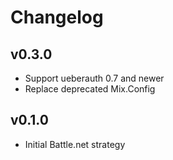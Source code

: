 # Changelog

## v0.3.0

* Support ueberauth 0.7 and newer
* Replace deprecated Mix.Config

## v0.1.0

* Initial Battle.net strategy

